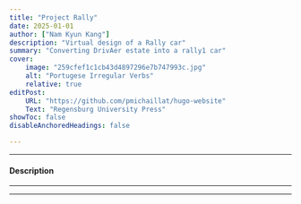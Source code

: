 ```yaml
---
title: "Project Rally" 
date: 2025-01-01
author: ["Nam Kyun Kang"]
description: "Virtual design of a Rally car"
summary: "Converting DrivAer estate into a rally1 car"
cover:
    image: "259cfef1c1cb43d4897296e7b747993c.jpg"
    alt: "Portugese Irregular Verbs"
    relative: true
editPost:
    URL: "https://github.com/pmichaillat/hugo-website"
    Text: "Regensburg University Press"
showToc: false
disableAnchoredHeadings: false

---
```


---

#### Description


---



---



